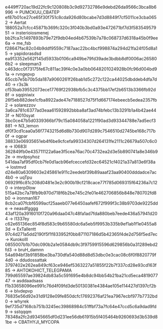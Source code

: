 e449ff720ac19d22fc9c120808b3c9d92732786e9debd26da9566c3bca8b6996 -> PUMCKUU_CBATEP
ef87b01ce27ce65f30f751c8cda926d80bcabe7d3d8849f7cf5011ce3cba0652 -> Aertat
188052a7cfcc45871b369fc320c3f040b3bd0a93e472671bf7d3f58354957951 -> insterioiosmenej
bb2fca7c1497893b79e72f9db04ed4b67539b7a78c068737d6318a45b0f9ee6a -> me_fsb
f28647fac82c04b9ddf9559c7187aac22bc4bcf998874a294d21fa24f05d8a15 -> yapidorasdsd
ea913352e562f145d5933b0106ca949be79fd39ade3bdbb8df0006ac265806b2 -> sleepman3
c463dcc0f73175fe67c811ac39f4c0e3a0bb0648201024928b0fc96d004bd91a -> rvngepvp
65ccb7e5b70b5da187a9060261f26bab1d5c272c122ca44025dbddeb4dfa7d40 -> r3s3k
cf53bab39552073ece17769f22938bfb5c3c4375bb17ef2b6513b3366fb92d8f -> sqqiniwix
26f5eb882dee1cfba8922ade47e7188527d75f1d667174ebeecb5edea2357fb2 -> solarezzov
3a6ca781c6377ad3eaa61592892bbba8af3ad74bfebc13b3291b1a4b42ae443f -> N010syat
3bc0ce47b5d0339366bf79c15a084058a1221f90ad3d93344788e7ad5ecf3881 -> N3_lemon
df0f3cd1caa0a56f7743215d6d8b730d907d289c7546510d2745be168c717b0f -> ogpar
38833e06935651eb4f6be9cfcefa99334307d264131fe2111c26679a507c6c0e -> l0683l
362849fb0e435711122a6ae3f5cea76ac70c4732ea2d3e5b890741a8e346b92e -> mvdpsyhoz
541daa7af95df0cb7fe0d1acb96efceccefd32ec64521cf4021a37a813e6f38a -> lostmvd
d24e80a6309603e245861e911c2eedebf39b89aaaf23aa90400dddadce7ac4b0 -> uqTpu
06929f6c81c208d0481e3e2c900b19cf218cace77f785d069315f64236a7c120 -> interp0low
515a42bc7a78fb9b970d718f6b2be745c2fe01e462706856b848e780702fd8b0 -> ironman167
8cb2ca07fcbf6599acf25aaeb077e6450aafef672f999f3c38b9703de9225dde -> neasdfgggg
43af120a3916010f720a96daa047c48fa1ad7fda880beb7eede436a57941d204 -> l1337ey
c62e65136ec854f8d583c9b65580dc6a5eb5f9953b335b9ef1ab1f1e0455a83d -> ExTallentt
97c4d271a5dd2190f5f1f833952f0bb871107186d5b42365f4de2d756f5ed7ec -> KurokoIII
0855007b1b70dc090b2a1e0584db9c3f9759915596d629856b0a31289ebd2fd3 -> bruH_damnn
54a694bf3b91858be3ba730dfa540d88d8d53dbc0e3cac08c6f0f8820779f4d0 -> ddudossattak 
3797402e262ea849cf63ce946ef5363227a51855f22b7f337cd28e93cd163f85 -> AHTOKOHICT_TELEGPAMA
799d65597ae39824db83a5c591695e4b8dc94bb54b21ba21cd5eca481907747 -> asddaadsass
f1b33658096ee991c76d4f09fd3de50130381e4384ae105e114427d1397cf2b6 -> blvdepvp
76835e56d92e31d9128e09fe850dcfc17692376af21ea7967ecbf977b7732bd0 -> whyrek
9ef735d7168cb751b3245ec39868984c51ffbf73a7fc64e47ccd5c6a9dad9fd9 -> sstqqqm
78348a2fc2d9345665df0d231ee56db61915b5f405464b9260693d3b539d81be -> CBATHYJI_MYCOPA
